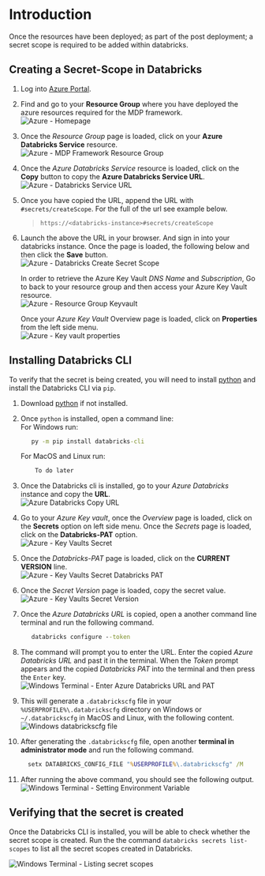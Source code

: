 # Introduction

Once the resources have been deployed; as part of the post deployment; a secret scope is required to be added within databricks.  

## Creating a Secret-Scope in Databricks

1. Log into [Azure Portal](https://portal.azure.com/).
2. Find and go to your **Resource Group** where you have deployed the azure resources required for the MDP framework.  
   ![Azure - Homepage](./images/Azure%20-%20Homepage.png)

3. Once the *Resource Group* page is loaded, click on your **Azure Databricks Service** resource.  
   ![Azure - MDP Framework Resource Group](./images/Azure%20-%20MDP%20Framework%20Resource%20Group.png)

4. Once the *Azure Databricks Service* resource is loaded, click on the **Copy** button to copy the **Azure Databricks Service URL**.  
   ![Azure - Databricks Service URL](./images/Azure%20-%20Databricks%20Service%20URL.png)

5. Once you have copied the URL, append the URL with `#secrets/createScope`. For the full of the url see example below.  
   > `https://<databricks-instance>#secrets/createScope`

6. Launch the above the URL in your browser. And sign in into your databricks instance. Once the page is loaded, the following below and then click the **Save** button.  
   ![Azure - Databricks Create Secret Scope](./images/Azure%20-%20Databricks%20Create%20Secret%20Scope.png)  

   In order to retrieve the Azure Key Vault *DNS Name* and *Subscription*, Go to back to your resource group and then access your Azure Key Vault resource.  
   ![Azure - Resource Group Keyvault](./images/Azure%20-%20Resource%20Group%20Keyvault.png)  

   Once your *Azure Key Vault* Overview page is loaded, click on **Properties** from the left side menu.  
   ![Azure - Key vault properties](./images/Azure%20-%20Key%20vault%20properties.png)

## Installing Databricks CLI

To verify that the secret is being created, you will need to install [python](https://www.python.org/) and install the Databricks CLI via `pip`.

1. Download [python](https://www.python.org/) if not installed.
2. Once `python` is installed, open a command line:  
   For Windows run:  

   ```cmd
      py -m pip install databricks-cli
   ```

   For MacOS and Linux run:

   ``` cmd
       To do later
   ```

3. Once the Databricks cli is installed, go to your *Azure Databricks* instance and copy the **URL**.  
   ![Azure Databricks Copy URL](./images/Azure%20Databricks%20-%20Copy%20URL.png)

4. Go to your *Azure Key vault*, once the *Overview* page is loaded, click on the **Secrets** option on left side menu. Once the *Secrets* page is loaded, click on the **Databricks-PAT** option.  
   ![Azure - Key Vaults Secret](./images/Azure%20-%20Key%20Vaults%20Secret.png)

5. Once the *Databricks-PAT* page is loaded, click on the **CURRENT VERSION** line.  
   ![Azure - Key Vaults Secret Databricks PAT](./images/Azure%20-%20Key%20Vaults%20Secret%20Databricks%20PAT.png)

6. Once the *Secret Version* page is loaded, copy the secret value.  
   ![Azure - Key Vaults Secret Version](./images/Azure%20-%20Key%20Vaults%20Secret%20Version.png)

7. Once the *Azure Databricks URL* is copied, open a another command line terminal and run the following command.  

   ```cmd
      databricks configure --token
   ```

8. The command will prompt you to enter the URL. Enter the copied *Azure Databricks URL* and past it in the terminal. When the *Token* prompt appears and the copied *Databricks PAT* into the terminal and then press the `Enter` key.  
   ![Windows Terminal - Enter Azure Databricks URL and PAT](./images/Windows%20Terminal%20-%20Enter%20Azure%20Databricks%20URL%20and%20PAT.png)

9. This will generate a `.databrickscfg` file in your `%USERPROFILE%\.databrickscfg` directory on Windows or `~/.databrickscfg` in MacOS and Linux, with the following content.  
   ![Windows databrickscfg file](./images/Windows%20databrickscfg%20file.png)  

10. After generating the `.databrickscfg` file, open another **terminal in administrator mode** and run the following command.  

    ```cmd
      setx DATABRICKS_CONFIG_FILE "%USERPROFILE%\.databrickscfg" /M
    ```

11. After running the above command, you should see the following output.  
    ![Windows Terminal - Setting Environment Variable](./images/Windows%20Terminal%20-%20Setting%20Environment%20Variable.png)

## Verifying that the secret is created

Once the Databricks CLI is installed, you will be able to check whether the secret scope is created. Run the the command `databricks secrets list-scopes` to list all the secret scopes created in Databricks.  

![Windows Terminal - Listing secret scopes](./images/Windows%20Terminal%20-%20Listing%20secret%20scopes.png)